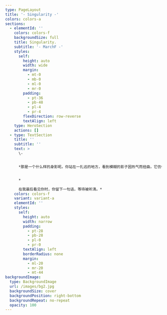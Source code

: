```yaml
---
type: PageLayout
title: '- Singularity -'
colors: colors-a
sections:
  - elementId: ''
    colors: colors-f
    backgroundSize: full
    title: Singularity.
    subtitle: '- MarchF -'
    styles:
      self:
        height: auto
        width: wide
        margin:
          - mt-0
          - mb-0
          - ml-0
          - mr-0
        padding:
          - pt-36
          - pb-48
          - pl-4
          - pr-4
        flexDirection: row-reverse
        textAlign: left
    type: HeroSection
    actions: []
  - type: TextSection
    title: ''
    subtitle: ''
    text: >
      \-


      *那是一个什么样的身影呢。你站在一扎远的地方，看到模糊的影子因热气而扭曲，它仿佛比夏天更短暂更快活，盲目而自大的恰如其分，赶在秋天到来前猛烈地冲向这个世界，噢，孩子。噢。你是个多倔强的废土啊，残缺而完整，金黄色、淡蓝色，你眉眼里流落下河流的泥沙，荒芜的、坚硬的，永远地向门内走去了。*


      *

      在我最后看见你时，你留下一句话，等待被听清。*
    colors: colors-f
    variant: variant-a
    elementId: ''
    styles:
      self:
        height: auto
        width: narrow
        padding:
          - pt-28
          - pb-28
          - pl-0
          - pr-0
        textAlign: left
        borderRadius: none
        margin:
          - ml-20
          - mr-20
          - mt-44
backgroundImage:
  type: BackgroundImage
  url: /images/bg2.jpg
  backgroundSize: cover
  backgroundPosition: right-bottom
  backgroundRepeat: no-repeat
  opacity: 100
---
```

